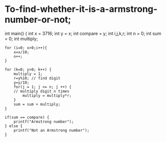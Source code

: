    # To-find-whether-it-is-a-armstrong-number-or-not;
   int main()
   {
    int x = 3716;
    int y = x;
    int compare = y;
    int i,j,k,r;
    int n = 0;
    int sum = 0;
    int multiply;
    
    for (i=0; x>0;i++){
        x=x/10;
        n++;
    }
    
    for (k=0; y>0; k++) {
        multiply = 1;
        r=y%10; // find digit 
        y=y/10;
        for(j = 1; j <= n; j ++) {
        // multiply digit n times
            multiply = multiply*r;
        }
        sum = sum + multiply;
    }
    
    if(sum == compare) {
        printf("Armstrong number");
    } else {
        printf("Not an Armstrong number");
    }
    
